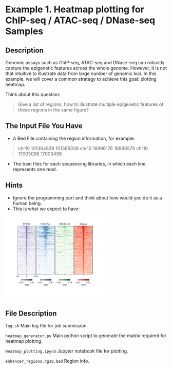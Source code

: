 # Example 1. Heatmap plotting for ChIP-seq / ATAC-seq / DNase-seq Samples

## Description

Genomic assays such as ChIP-seq, ATAC-seq and DNase-seq can robustly capture the epigenetic features across the whole genome. However, it is not that intuitive to illustrate data from large number of genomic loci. In this example, we will cover a common strategy to achieve this goal: plotting heatmap.

Think about this question:

> Give a list of regions, how to illustrate multiple epigenetic features of these regions in the same figure?

## The Input File You Have

- A Bed File containing the region information, for example:

> chr10 101364638 101365038
> chr10 16996176 16996576
> chr10 17003096 17003496

- The bam files for each sequencing libraries, in which each line represents one read.

## Hints

- Ignore the programming part and think about how would you do it as a human being.
- This is what we expect to have:

<img src="Heatmap_allmarkers_200X50.png" alt="test image size" height="60%" width="60%">

## File Description

`log.sh` Main log file for job submission.

`heatmap_generator.py` Main python script to generate the matrix required for heatmap plotting.

`Heatmap_plotting.ipynb` Jupyter notebook file for plotting.

`enhancer_regions.hg38.bed` Region info.

